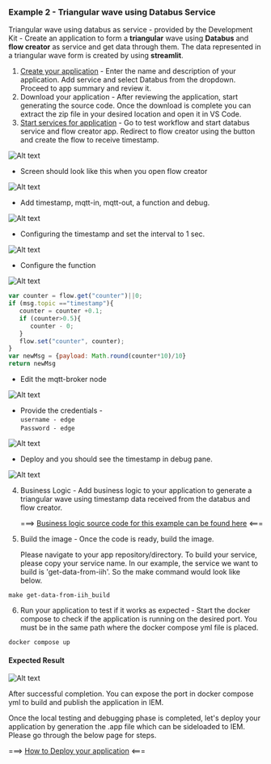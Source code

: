 ### Example 2 - Triangular wave using Databus Service

Triangular wave using databus as service - provided by the Development Kit - Create an application to form a **triangular** wave using **Databus** and **flow creator** as service and get data through them. The data represented in a triangular wave form is created by using **streamlit**.

1. [Create your application](../../001_pages/02_create_app/01-Create-Workflow.md) - Enter the name and description of your application. Add service and select Databus from the dropdown. Proceed to app summary and review it.
2. Download your application - After reviewing the application, start generating the source code. Once the download is complete you can extract the zip file in your desired location and open it in VS Code.
3. [Start services for application](../../001_pages/03_test_app/02-Test-Workflow.md) - Go to test workflow and start databus service and flow creator app. Redirect to flow creator using the button and create the flow to receive timestamp. 
   
![Alt text](./_graphics/image-5.png)

   - Screen should look like this when you open flow creator
  
   ![Alt text](<./_graphics/databus app flow 1.PNG>)

   - Add timestamp, mqtt-in, mqtt-out, a function and debug.
  
   ![Alt text](./_graphics/image-7.png)

   - Configuring the timestamp and set the interval to 1 sec.
     
   ![Alt text](<./_graphics/databus app flow 3.PNG>)

   - Configure the function 
    
   ![Alt text](./_graphics/image-8.png)

   ``` javascript
   var counter = flow.get("counter")||0;
   if (msg.topic =="timestamp"){
      counter = counter +0.1;
      if (counter>0.5){
         counter - 0;
      }
      flow.set("counter", counter);
   }
   var newMsg = {payload: Math.round(counter*10)/10}
   return newMsg
   ```

   - Edit the mqtt-broker node
    
   ![Alt text](<./_graphics/databus app flow 4.PNG>)

   - Provide the credentials -  <br>
   `username - edge` <br>
                 `Password - edge`

   ![Alt text](<./_graphics/databus app flow 5.PNG>)

   - Deploy and you should see the timestamp in debug pane.
  
   ![Alt text](./_graphics/image-9.png)

4. Business Logic - Add business logic to your application to generate a triangular wave using timestamp data received from the databus and flow creator.

    ===> [Business logic source code for this example can be found here](./002_Example_002_src.md) <===


5. Build the image - Once the code is ready, build the image. 

    Please navigate to your app repository/directory. To build your service, please copy your service name. In our example, the service we want to build is 'get-data-from-iih'. So the make command would look like below.
```
make get-data-from-iih_build
```

6. Run your application to test if it works as expected - Start the docker compose to check if the application is running on the desired port. You must be in the same path where the docker compose yml file is placed.

```
docker compose up
```

#### Expected Result 

![Alt text](./_graphics/image-10.png)

After successful completion. You can expose the port in docker compose yml to build and publish the application in IEM. 


Once the local testing and debugging phase is completed, let's deploy your application by generation the .app file which can be sideloaded to IEM. Please go through the below page for steps.

===> [How to Deploy your application](../../001_pages/04_deploy_app/03-Deploy-Workflow.md)  <===


